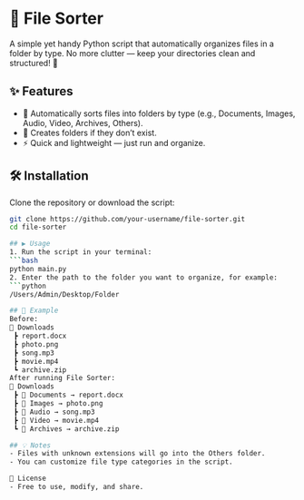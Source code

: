 # 📂 File Sorter

A simple yet handy Python script that automatically organizes files in a folder by type.
No more clutter — keep your directories clean and structured! 🚀

## ✨ Features
- 🔄 Automatically sorts files into folders by type (e.g., Documents, Images, Audio, Video, Archives, Others).
- 📁 Creates folders if they don’t exist.
- ⚡ Quick and lightweight — just run and organize.
## 🛠️ Installation
Clone the repository or download the script:
```bash
git clone https://github.com/your-username/file-sorter.git
cd file-sorter

## ▶️ Usage
1. Run the script in your terminal:
```bash
python main.py
2. Enter the path to the folder you want to organize, for example:
```python
/Users/Admin/Desktop/Folder

## 📌 Example
Before:
📂 Downloads
 ┣ report.docx
 ┣ photo.png
 ┣ song.mp3
 ┣ movie.mp4
 ┗ archive.zip
After running File Sorter:
📂 Downloads
 ┣ 📁 Documents → report.docx
 ┣ 📁 Images → photo.png
 ┣ 📁 Audio → song.mp3
 ┣ 📁 Video → movie.mp4
 ┗ 📁 Archives → archive.zip

## 💡 Notes
- Files with unknown extensions will go into the Others folder.
- You can customize file type categories in the script.

📜 License
- Free to use, modify, and share.
